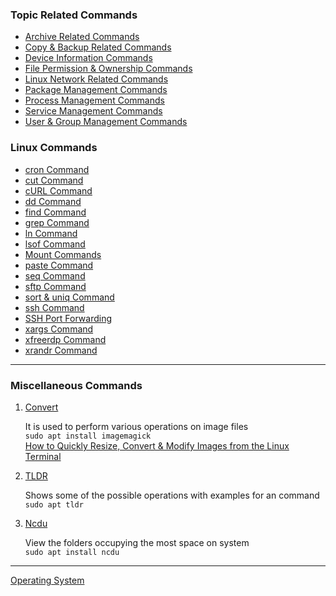 ### Topic Related Commands

* [Archive Related Commands](Archive%20Related%20Commands.md)
* [Copy & Backup Related Commands](Copy%20&%20Backup%20Related%20Commands.md)
* [Device Information Commands](Device%20Information%20Commands.md)
* [File Permission & Ownership Commands](File%20Permission%20&%20Ownership%20Commands.md)
* [Linux Network Related Commands](Linux%20Network%20Related%20Commands.md)
* [Package Management Commands](Package%20Management%20Commands.md)
* [Process Management Commands](Process%20Management%20Commands.md)
* [Service Management Commands](Service%20Management%20Commands.md)
* [User & Group Management Commands](User%20&%20Group%20Management%20Commands.md)

### Linux Commands

* [cron Command](cron%20Command.md)
* [cut Command](cut%20Command.md)
* [cURL Command](cURL%20Command.md)
* [dd Command](dd%20Command.md)
* [find Command](find%20Command.md)
* [grep Command](grep%20Command.md)
* [ln Command](ln%20Command.md)
* [lsof Command](lsof%20Command.md)
* [Mount Commands](Mount%20Commands.md)
* [paste Command](paste%20Command.md)
* [seq Command](seq%20Command.md)
* [sftp Command](sftp%20Command.md)
* [sort & uniq Command](sort%20&%20uniq%20Command.md)
* [ssh Command](ssh%20Command.md)
* [SSH Port Forwarding](SSH%20Port%20Forwarding.md)
* [xargs Command](xargs%20Command.md)
* [xfreerdp Command](xfreerdp%20Command.md)
* [xrandr Command](xrandr%20Command.md)

---

### Miscellaneous Commands

1. <u>Convert</u>
  
   It is used to perform various operations on image files  
   `sudo apt install imagemagick`  
   [How to Quickly Resize, Convert & Modify Images from the Linux Terminal](https://www.howtogeek.com/109369/how-to-quickly-resize-convert-modify-images-from-the-linux-terminal/)

1. <u>TLDR</u>
  
   Shows some of the possible operations with examples for an command  
   `sudo apt tldr`

1. <u>Ncdu</u>
  
   View the folders occupying the most space on system  
   `sudo apt install ncdu`

---

[Operating System](../../Operating%20System.md)
